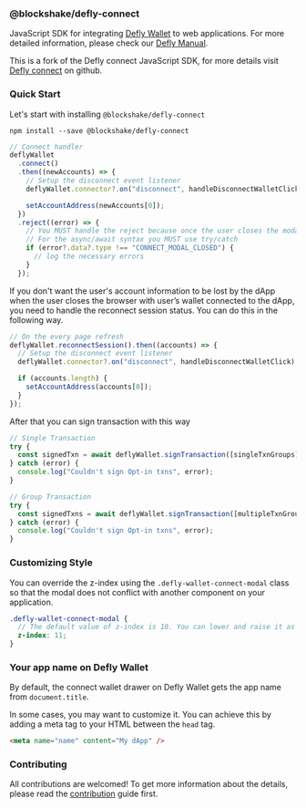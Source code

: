 
### @blockshake/defly-connect

JavaScript SDK for integrating [Defly Wallet](https://defly.app) to web applications. For more detailed information, please check our [Defly Manual](https://docs.defly.app/app/overview/).

This is a fork of the Defly connect JavaScript SDK, for more details visit [Defly connect](https://github.com/blockshake-io/defly-connect) on github.

### Quick Start

Let's start with installing `@blockshake/defly-connect`

```
npm install --save @blockshake/defly-connect
```

```jsx
// Connect handler
deflyWallet
  .connect()
  .then((newAccounts) => {
    // Setup the disconnect event listener
    deflyWallet.connector?.on("disconnect", handleDisconnectWalletClick);

    setAccountAddress(newAccounts[0]);
  })
  .reject((error) => {
    // You MUST handle the reject because once the user closes the modal, deflyWallet.connect() promise will be rejected.
    // For the async/await syntax you MUST use try/catch
    if (error?.data?.type !== "CONNECT_MODAL_CLOSED") {
      // log the necessary errors
    }
  });
```

If you don't want the user's account information to be lost by the dApp when the user closes the browser with user’s wallet connected to the dApp, you need to handle the reconnect session status. You can do this in the following way.

```jsx
// On the every page refresh
deflyWallet.reconnectSession().then((accounts) => {
  // Setup the disconnect event listener
  deflyWallet.connector?.on("disconnect", handleDisconnectWalletClick);

  if (accounts.length) {
    setAccountAddress(accounts[0]);
  }
});
```

After that you can sign transaction with this way

```jsx
// Single Transaction
try {
  const signedTxn = await deflyWallet.signTransaction([singleTxnGroups]);
} catch (error) {
  console.log("Couldn't sign Opt-in txns", error);
}

// Group Transaction
try {
  const signedTxns = await deflyWallet.signTransaction([multipleTxnGroups]);
} catch (error) {
  console.log("Couldn't sign Opt-in txns", error);
}
```

### Customizing Style

You can override the z-index using the `.defly-wallet-connect-modal` class so that the modal does not conflict with another component on your application.

```scss
.defly-wallet-connect-modal {
  // The default value of z-index is 10. You can lower and raise it as much as you want.
  z-index: 11;
}
```

### Your app name on Defly Wallet

By default, the connect wallet drawer on Defly Wallet gets the app name from `document.title`.

In some cases, you may want to customize it. You can achieve this by adding a meta tag to your HTML between the `head` tag.

```html
<meta name="name" content="My dApp" />
```

### Contributing

All contributions are welcomed! To get more information about the details, please read the [contribution](./CONTRIBUTING.md) guide first.
